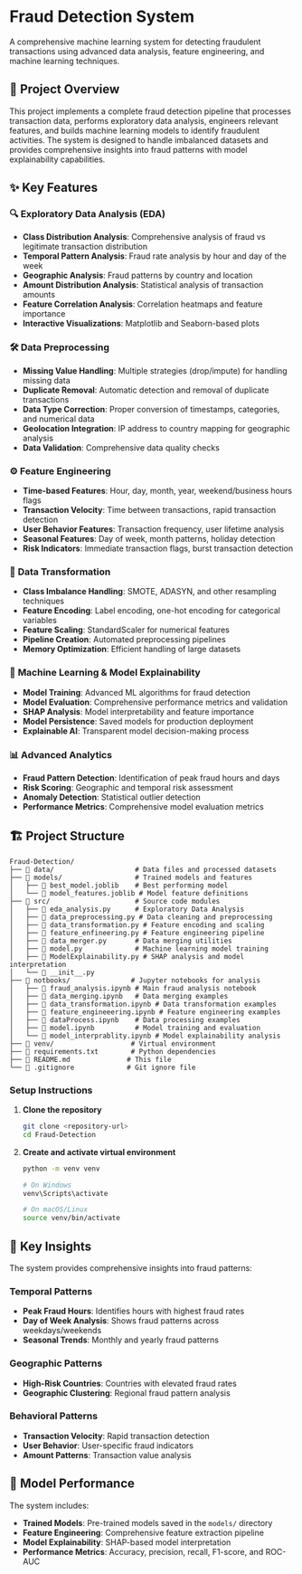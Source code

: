 # Fraud Detection System

A comprehensive machine learning system for detecting fraudulent transactions using advanced data analysis, feature engineering, and machine learning techniques.

## 🎯 Project Overview

This project implements a complete fraud detection pipeline that processes transaction data, performs exploratory data analysis, engineers relevant features, and builds machine learning models to identify fraudulent activities. The system is designed to handle imbalanced datasets and provides comprehensive insights into fraud patterns with model explainability capabilities.

## ✨ Key Features

### 🔍 **Exploratory Data Analysis (EDA)**
- **Class Distribution Analysis**: Comprehensive analysis of fraud vs legitimate transaction distribution
- **Temporal Pattern Analysis**: Fraud rate analysis by hour and day of the week
- **Geographic Analysis**: Fraud patterns by country and location
- **Amount Distribution Analysis**: Statistical analysis of transaction amounts
- **Feature Correlation Analysis**: Correlation heatmaps and feature importance
- **Interactive Visualizations**: Matplotlib and Seaborn-based plots

### 🛠️ **Data Preprocessing**
- **Missing Value Handling**: Multiple strategies (drop/impute) for handling missing data
- **Duplicate Removal**: Automatic detection and removal of duplicate transactions
- **Data Type Correction**: Proper conversion of timestamps, categories, and numerical data
- **Geolocation Integration**: IP address to country mapping for geographic analysis
- **Data Validation**: Comprehensive data quality checks

### ⚙️ **Feature Engineering**
- **Time-based Features**: Hour, day, month, year, weekend/business hours flags
- **Transaction Velocity**: Time between transactions, rapid transaction detection
- **User Behavior Features**: Transaction frequency, user lifetime analysis
- **Seasonal Features**: Day of week, month patterns, holiday detection
- **Risk Indicators**: Immediate transaction flags, burst transaction detection

### 🔄 **Data Transformation**
- **Class Imbalance Handling**: SMOTE, ADASYN, and other resampling techniques
- **Feature Encoding**: Label encoding, one-hot encoding for categorical variables
- **Feature Scaling**: StandardScaler for numerical features
- **Pipeline Creation**: Automated preprocessing pipelines
- **Memory Optimization**: Efficient handling of large datasets

### 🤖 **Machine Learning & Model Explainability**
- **Model Training**: Advanced ML algorithms for fraud detection
- **Model Evaluation**: Comprehensive performance metrics and validation
- **SHAP Analysis**: Model interpretability and feature importance
- **Model Persistence**: Saved models for production deployment
- **Explainable AI**: Transparent model decision-making process

### 📊 **Advanced Analytics**
- **Fraud Pattern Detection**: Identification of peak fraud hours and days
- **Risk Scoring**: Geographic and temporal risk assessment
- **Anomaly Detection**: Statistical outlier detection
- **Performance Metrics**: Comprehensive model evaluation metrics

## 🏗️ Project Structure

```
Fraud-Detection/
├── 📁 data/                    # Data files and processed datasets
├── 📁 models/                  # Trained models and features
│   ├── 📄 best_model.joblib    # Best performing model
│   └── 📄 model_features.joblib # Model feature definitions
├── 📁 src/                     # Source code modules
│   ├── 📄 eda_analysis.py      # Exploratory Data Analysis
│   ├── 📄 data_preprocessing.py # Data cleaning and preprocessing
│   ├── 📄 data_transformation.py # Feature encoding and scaling
│   ├── 📄 feature_enfineering.py # Feature engineering pipeline
│   ├── 📄 data_merger.py       # Data merging utilities
│   ├── 📄 model.py             # Machine learning model training
│   ├── 📄 ModelExplainability.py # SHAP analysis and model interpretation
│   └── 📄 __init__.py
├── 📁 notbooks/               # Jupyter notebooks for analysis
│   ├── 📄 fraud_analysis.ipynb # Main fraud analysis notebook
│   ├── 📄 data_merging.ipynb   # Data merging examples
│   ├── 📄 data_transformation.ipynb # Data transformation examples
│   ├── 📄 feature_engineeering.ipynb # Feature engineering examples
│   ├── 📄 dataProcess.ipynb    # Data processing examples
│   ├── 📄 model.ipynb          # Model training and evaluation
│   └── 📄 model_interprablity.ipynb # Model explainability analysis
├── 📁 venv/                   # Virtual environment
├── 📄 requirements.txt        # Python dependencies
├── 📄 README.md              # This file
└── 📄 .gitignore             # Git ignore file
```


### Setup Instructions

1. **Clone the repository**
   ```bash
   git clone <repository-url>
   cd Fraud-Detection
   ```

2. **Create and activate virtual environment**
   ```bash
   python -m venv venv
   
   # On Windows
   venv\Scripts\activate
   
   # On macOS/Linux
   source venv/bin/activate
   ```


## 🎯 Key Insights

The system provides comprehensive insights into fraud patterns:

### Temporal Patterns
- **Peak Fraud Hours**: Identifies hours with highest fraud rates
- **Day of Week Analysis**: Shows fraud patterns across weekdays/weekends
- **Seasonal Trends**: Monthly and yearly fraud patterns

### Geographic Patterns
- **High-Risk Countries**: Countries with elevated fraud rates
- **Geographic Clustering**: Regional fraud pattern analysis

### Behavioral Patterns
- **Transaction Velocity**: Rapid transaction detection
- **User Behavior**: User-specific fraud indicators
- **Amount Patterns**: Transaction value analysis

## 🔧 Model Performance

The system includes:
- **Trained Models**: Pre-trained models saved in the `models/` directory
- **Feature Engineering**: Comprehensive feature extraction pipeline
- **Model Explainability**: SHAP-based model interpretation
- **Performance Metrics**: Accuracy, precision, recall, F1-score, and ROC-AUC



